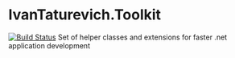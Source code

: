 # IvanTaturevich.Toolkit
[![Build Status](https://travis-ci.org/Taturevich/IvanTaturevich.Toolkit.svg?branch=master)](https://travis-ci.org/Taturevich/IvanTaturevich.Toolkit)
Set of helper classes and extensions for faster .net application development
